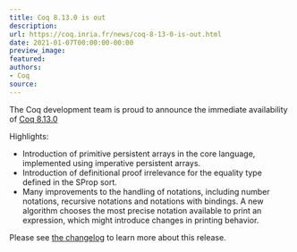 ```yaml
---
title: Coq 8.13.0 is out
description:
url: https://coq.inria.fr/news/coq-8-13-0-is-out.html
date: 2021-01-07T00:00:00-00:00
preview_image:
featured:
authors:
- Coq
source:
---
```




<p>
The Coq development team is proud to announce the immediate availability of
<a href="https://github.com/coq/coq/releases/tag/V8.13.0">Coq 8.13.0</a>
</p>

<p>
Highlights:
</p><ul>
<li>Introduction of primitive persistent arrays in the core language, implemented using imperative persistent arrays. </li>
<li>Introduction of definitional proof irrelevance for the equality type defined in the SProp sort. </li>
<li>Many improvements to the handling of notations, including number notations, recursive notations and notations with bindings. A new algorithm chooses the most precise notation available to print an expression, which might introduce changes in printing behavior.</li>
</ul>



<p>Please see <a href="https://coq.github.io/doc/v8.13/refman/changes.html#version-8-13" rel="nofollow">the changelog</a> to learn more about this release.</p>


 
